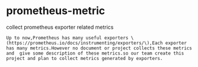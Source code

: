 # prometheus-metric

collect prometheus exporter related metrics

    Up to now,Prometheus has many useful exporters \(https://prometheus.io/docs/instrumenting/exporters/\),Each exporter has many metrics.However no document or project collects these metrics and  give some description of these metrics.so our team create this project and plan to collect metrics generated by exporters.




